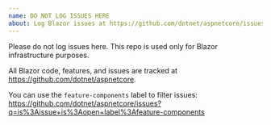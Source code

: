 ```yaml
---
name: DO NOT LOG ISSUES HERE
about: Log Blazor issues at https://github.com/dotnet/aspnetcore/issues/new/choose.
---
```


Please do not log issues here. This repo is used only for Blazor infrastructure purposes.

All Blazor code, features, and issues are tracked at https://github.com/dotnet/aspnetcore.

You can use the `feature-components` label to filter issues: https://github.com/dotnet/aspnetcore/issues?q=is%3Aissue+is%3Aopen+label%3Afeature-components
